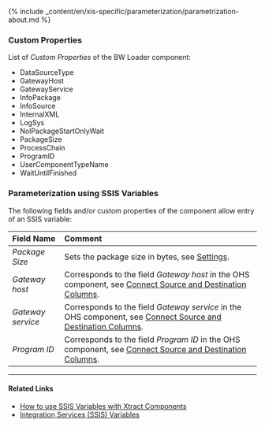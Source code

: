 
{% include _content/en/xis-specific/parameterization/parametrization-about.md  %}

### Custom Properties

List of *Custom Properties* of the BW Loader component:
- DataSourceType
- GatewayHost
- GatewayService
- InfoPackage
- InfoSource
- InternalXML
- LogSys
- NolPackageStartOnlyWait
- PackageSize
- ProcessChain
- ProgramID
- UserComponentTypeName
- WaitUntilFinished

### Parameterization using SSIS Variables
The following fields and/or custom properties of the component allow entry of an SSIS variable:

|Field Name|Comment|
|:----|:----|
| *Package Size* | Sets the package size in bytes, see [Settings](./settings#general).|
| *Gateway host* | Corresponds to the field *Gateway host* in the OHS component, see [Connect Source and Destination Columns](./connect-source-and-destination-column). |
| *Gateway service* | Corresponds to the field *Gateway service* in the OHS component, see [Connect Source and Destination Columns](./connect-source-and-destination-column).|
| *Program ID* | Corresponds to the field *Program ID* in the OHS component, see [Connect Source and Destination Columns](./connect-source-and-destination-column).|

****
#### Related Links
- [How to use SSIS Variables with Xtract Components](../parameterization/parameterization-var) 
- [Integration Services (SSIS) Variables](https://docs.microsoft.com/en-us/sql/integration-services/integration-services-ssis-variables?view=sql-server-ver15)